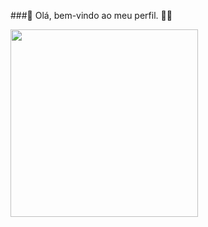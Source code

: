 ###👋 Olá, bem-vindo ao meu perfil. 🚀😃

<a href="https://github.com/anuraghazra/convoychat">
  <img height=300 align="center" src="https://github-readme-stats.vercel.app/api/top-langs?username=maikonmuniz&layout=compact&langs_count=8&card_width=300" />
</a>
